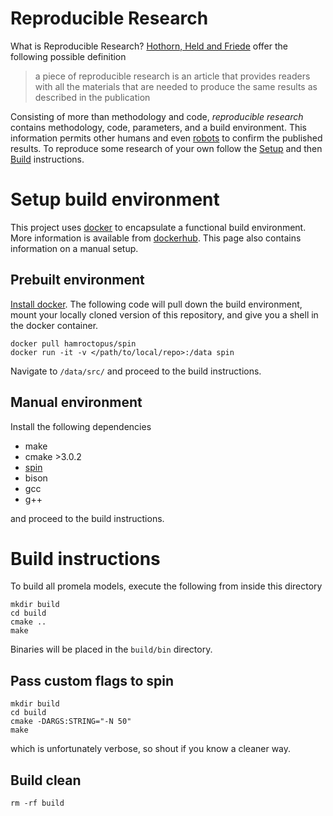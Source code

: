 Reproducible Research
=====================

What is Reproducible Research? [Hothorn, Held and Friede] offer the following
possible definition

> a piece of reproducible research is an article that provides readers with all
> the materials that are needed to produce the same results as described in the
> publication

Consisting of more than methodology and code, _reproducible research_ contains
methodology, code, parameters, and a build environment. This information permits
other humans and even [robots] to confirm the published results. To reproduce
some research of your own follow the [Setup] and then [Build] instructions.


Setup build environment
=======================

This project uses [docker] to encapsulate a functional build environment. More
information is available from [dockerhub]. This page also contains information
on a manual setup.


Prebuilt environment
--------------------

[Install docker]. The following code will pull down the build environment, mount
your locally cloned version of this repository, and give you a shell in the
docker container.

    docker pull hamroctopus/spin
    docker run -it -v </path/to/local/repo>:/data spin


Navigate to `/data/src/` and proceed to the build instructions.


Manual environment
------------------

Install the following dependencies

-   make
-   cmake >3.0.2
-   [spin]
-   bison
-   gcc
-   g++

and proceed to the build instructions.


Build instructions
==================

To build all promela models, execute the following from inside this directory

    mkdir build
    cd build
    cmake ..
    make


Binaries will be placed in the `build/bin` directory.


Pass custom flags to spin
-------------------------

    mkdir build
    cd build
    cmake -DARGS:STRING="-N 50"
    make


which is unfortunately verbose, so shout if you know a cleaner way.


Build clean
-----------

    rm -rf build


  [docker]: https://www.docker.com/
  [dockerhub]: https://hub.docker.com/r/hamroctopus/spin/
  [Install docker]: https://docs.docker.com/engine/installation/
  [spin]: http://spinroot.com/spin/Man/README.html
  [Hothorn, Held and Friede]: https://www.r-project.org/nosvn/conferences/useR-2011/TalkSlides/Contributed/16Aug_1115_FocusI_4-ReportingWorkflows_3-Leha.pdf
  [robots]: https://travis-ci.org/stormosson/camelot/branches
  [Setup]: #setup-build-environment
  [Build]: #build-instructions
